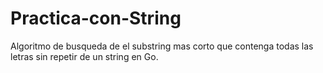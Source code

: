 # Practica-con-String
Algoritmo de busqueda de el substring mas corto que contenga todas las letras sin repetir de un string en Go.
